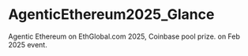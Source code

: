 # AgenticEthereum2025_Glance
Agentic Ethereum on EthGlobal.com 2025, Coinbase pool prize.
on Feb 2025 event.